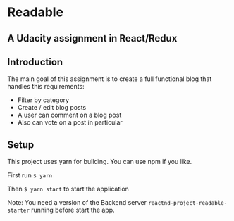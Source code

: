 # Readable
## A Udacity assignment in React/Redux

## Introduction

The main goal of this assignment is to create a full functional blog that handles this requirements:

- Filter by category
- Create / edit blog posts
- A user can comment on a blog post
- Also can vote on a post in particular

## Setup

This project uses yarn for building. You can use npm if you like.

First run  `$ yarn` 

Then `$ yarn start` to start the application

Note: You need a version of the Backend server `reactnd-project-readable-starter` running before start the app.

